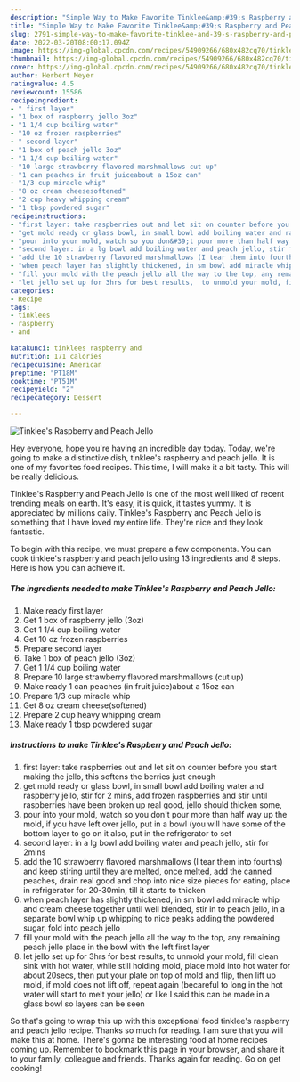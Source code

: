 ```yaml
---
description: "Simple Way to Make Favorite Tinklee&amp;#39;s Raspberry and Peach Jello"
title: "Simple Way to Make Favorite Tinklee&amp;#39;s Raspberry and Peach Jello"
slug: 2791-simple-way-to-make-favorite-tinklee-and-39-s-raspberry-and-peach-jello
date: 2022-03-20T08:00:17.094Z
image: https://img-global.cpcdn.com/recipes/54909266/680x482cq70/tinklees-raspberry-and-peach-jello-recipe-main-photo.jpg
thumbnail: https://img-global.cpcdn.com/recipes/54909266/680x482cq70/tinklees-raspberry-and-peach-jello-recipe-main-photo.jpg
cover: https://img-global.cpcdn.com/recipes/54909266/680x482cq70/tinklees-raspberry-and-peach-jello-recipe-main-photo.jpg
author: Herbert Meyer
ratingvalue: 4.5
reviewcount: 15586
recipeingredient:
- " first layer"
- "1 box of raspberry jello 3oz"
- "1 1/4 cup boiling water"
- "10 oz frozen raspberries"
- " second layer"
- "1 box of peach jello 3oz"
- "1 1/4 cup boiling water"
- "10 large strawberry flavored marshmallows cut up"
- "1 can peaches in fruit juiceabout a 15oz can"
- "1/3 cup miracle whip"
- "8 oz cream cheesesoftened"
- "2 cup heavy whipping cream"
- "1 tbsp powdered sugar"
recipeinstructions:
- "first layer: take raspberries out and let sit on counter before you start making the jello, this softens the berries just enough"
- "get mold ready or glass bowl, in small bowl add boiling water and raspberry jello,  stir for 2 mins, add frozen raspberries and stir until raspberries have been broken up real good, jello should thicken some,"
- "pour into your mold, watch so you don&#39;t pour more than half way up the mold, if you have left over jello, put in a bowl (you will have some of the bottom layer to go on it also, put in the refrigerator to set"
- "second layer: in a lg bowl add boiling water and peach jello, stir for 2mins"
- "add the 10 strawberry flavored marshmallows (I tear them into fourths) and keep stiring until they are melted, once melted, add the canned peaches, drain real good and chop into nice size pieces for eating, place in refrigerator for 20-30min, till it starts to thicken"
- "when peach layer has slightly thickened, in sm bowl add miracle whip and cream cheese together until well blended, stir in to peach jello, in a separate bowl whip up whipping to nice peaks adding the powdered sugar, fold into peach jello"
- "fill your mold with the peach jello all the way to the top, any remaining peach jello place in the bowl with the left first layer"
- "let jello set up for 3hrs for best results,  to unmold your mold, fill clean sink with hot water, while still holding mold, place mold into hot water for about 20secs, then put your plate on top of mold and flip, then lift up mold, if mold does not lift off, repeat again (becareful to long in the hot water will start to melt your jello) or like I said this can be made in a glass bowl so layers can be seen"
categories:
- Recipe
tags:
- tinklees
- raspberry
- and

katakunci: tinklees raspberry and 
nutrition: 171 calories
recipecuisine: American
preptime: "PT18M"
cooktime: "PT51M"
recipeyield: "2"
recipecategory: Dessert

---
```



![Tinklee&#39;s Raspberry and Peach Jello](https://img-global.cpcdn.com/recipes/54909266/680x482cq70/tinklees-raspberry-and-peach-jello-recipe-main-photo.jpg)

Hey everyone, hope you're having an incredible day today. Today, we're going to make a distinctive dish, tinklee&#39;s raspberry and peach jello. It is one of my favorites food recipes. This time, I will make it a bit tasty. This will be really delicious.

Tinklee&#39;s Raspberry and Peach Jello is one of the most well liked of recent trending meals on earth. It's easy, it is quick, it tastes yummy. It is appreciated by millions daily. Tinklee&#39;s Raspberry and Peach Jello is something that I have loved my entire life. They're nice and they look fantastic.




To begin with this recipe, we must prepare a few components. You can cook tinklee&#39;s raspberry and peach jello using 13 ingredients and 8 steps. Here is how you can achieve it.

<!--inarticleads1-->

##### The ingredients needed to make Tinklee&#39;s Raspberry and Peach Jello:

1. Make ready  first layer
1. Get 1 box of raspberry jello (3oz)
1. Get 1 1/4 cup boiling water
1. Get 10 oz frozen raspberries
1. Prepare  second layer
1. Take 1 box of peach jello (3oz)
1. Get 1 1/4 cup boiling water
1. Prepare 10 large strawberry flavored marshmallows (cut up)
1. Make ready 1 can peaches (in fruit juice)about a 15oz can
1. Prepare 1/3 cup miracle whip
1. Get 8 oz cream cheese(softened)
1. Prepare 2 cup heavy whipping cream
1. Make ready 1 tbsp powdered sugar




<!--inarticleads2-->

##### Instructions to make Tinklee&#39;s Raspberry and Peach Jello:

1. first layer: take raspberries out and let sit on counter before you start making the jello, this softens the berries just enough
1. get mold ready or glass bowl, in small bowl add boiling water and raspberry jello,  stir for 2 mins, add frozen raspberries and stir until raspberries have been broken up real good, jello should thicken some,
1. pour into your mold, watch so you don&#39;t pour more than half way up the mold, if you have left over jello, put in a bowl (you will have some of the bottom layer to go on it also, put in the refrigerator to set
1. second layer: in a lg bowl add boiling water and peach jello, stir for 2mins
1. add the 10 strawberry flavored marshmallows (I tear them into fourths) and keep stiring until they are melted, once melted, add the canned peaches, drain real good and chop into nice size pieces for eating, place in refrigerator for 20-30min, till it starts to thicken
1. when peach layer has slightly thickened, in sm bowl add miracle whip and cream cheese together until well blended, stir in to peach jello, in a separate bowl whip up whipping to nice peaks adding the powdered sugar, fold into peach jello
1. fill your mold with the peach jello all the way to the top, any remaining peach jello place in the bowl with the left first layer
1. let jello set up for 3hrs for best results,  to unmold your mold, fill clean sink with hot water, while still holding mold, place mold into hot water for about 20secs, then put your plate on top of mold and flip, then lift up mold, if mold does not lift off, repeat again (becareful to long in the hot water will start to melt your jello) or like I said this can be made in a glass bowl so layers can be seen




So that's going to wrap this up with this exceptional food tinklee&#39;s raspberry and peach jello recipe. Thanks so much for reading. I am sure that you will make this at home. There's gonna be interesting food at home recipes coming up. Remember to bookmark this page in your browser, and share it to your family, colleague and friends. Thanks again for reading. Go on get cooking!
